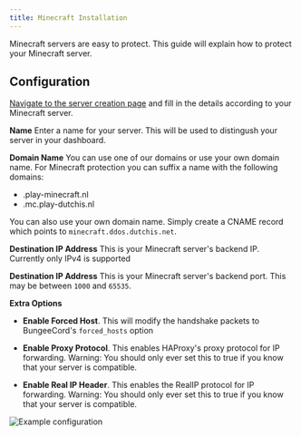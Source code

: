 ```yaml
---
title: Minecraft Installation
---
```


<head>
    <meta name="theme-color" content="#103f84"/>
    <meta name="keywords" content="DutchIS, Minecraft, Server, DDoS Protection, DDoS, Documentation, Docs" />
    <meta name="publisher" content="DutchIS"/>
    <meta property="og:type" content="website"/>
    <meta property="og:image" content="https://dutchis.net/images/logo.png"/>
    <meta property="og:image:type" content="image/png"/>
    <meta property="og:image:width" content="300"/>
    <meta property="og:image:height" content="300"/>
    <meta property="og:image:alt" content="The DutchIS logo"/>
</head>

Minecraft servers are easy to protect. This guide will explain how to protect your Minecraft server.

## Configuration
[Navigate to the server creation page](https://dutchis.net/dashboard/ddos-protection/game/new) and fill in the details according to your Minecraft server.

**Name**
Enter a name for your server. This will be used to distingush your server in your dashboard.

**Domain Name**
You can use one of our domains or use your own domain name. For Minecraft protection you can suffix a name with the following domains:
- .play-minecraft.nl
- .mc.play-dutchis.nl

You can also use your own domain name. Simply create a CNAME record which points to `minecraft.ddos.dutchis.net`.

**Destination IP Address**
This is your Minecraft server's backend IP. Currently only IPv4 is supported

**Destination IP Address**
This is your Minecraft server's backend port. This may be between `1000` and `65535`.

**Extra Options**
- **Enable Forced Host**.
  This will modify the handshake packets to BungeeCord's `forced_hosts` option

- **Enable Proxy Protocol**.
  This enables HAProxy's proxy protocol for IP forwarding.
  Warning: You should only ever set this to true if you know that your server is compatible.

- **Enable Real IP Header**.
  This enables the RealIP protocol for IP forwarding.
  Warning: You should only ever set this to true if you know that your server is compatible.

![Example configuration](/img/ddos-protection/minecraft-server-create.png)